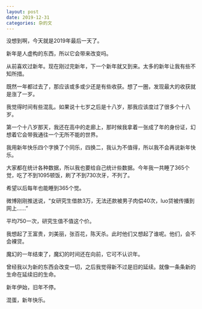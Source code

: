 ```yaml
---
layout: post
date: 2019-12-31
categories: 杂的文
---
```




没想到啊，今天就是2019年最后一天了。



新年是人虚构的东西，所以它会带来改变吗。



从前喜欢过新年。现在刚过完新年，下一个新年就又到来。太多的新年让我有些不知所措。



既然一年都过去了，那应该或多或少还是有些收获。想了一圈，发现最大的收获就是涨了一岁。



我觉得时间有些混乱。如果说十七岁之后是十八岁，那我应该度过了很多个十八岁。

第一个十八岁那天，我还在高中的走廊上，那时候我拿着一张成了年的身份证，幻想着它会带我通往一个无所不能的世界。



我用新年快乐四个字换了个同乐，四换二，我认为不值得，所以我不会再说新年快乐。



大家都在统计各种数据，所以我也要给自己统计些数据。今年我一共睡了365个觉，吃了不到1095顿饭，刷了不到730次牙，不列了。

希望以后每年也能睡到365个觉。



微博刚刚推送说，“女研究生借款3万，无法还款被男子肉偿40次，luo贷被传播到网上......”

平均750一次，研究生值不值这个价。



我想起了王富贵，刘美丽，张百花，陈天杀。此时他们又想起了谁呢。他们，会不会裸贷。



魔幻的一年结束了，魔幻的时间还在向前，它可不认识年。



曾经我以为新的东西会改变一切，之后我觉得新不过是旧的延续。就像一条条新的生命在延续旧的生命。



新年伊始，旧年不停。



混蛋，新年快乐。
